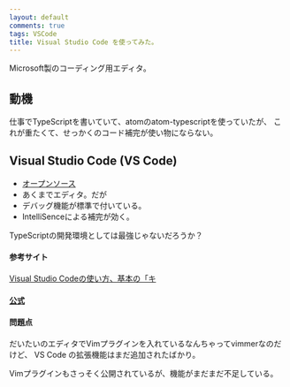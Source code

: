 ```yaml
---
layout: default
comments: true
tags: VSCode
title: Visual Studio Code を使ってみた。
---
```


Microsoft製のコーディング用エディタ。

## 動機

仕事でTypeScriptを書いていて、atomのatom-typescriptを使っていたが、
これが重たくて、せっかくのコード補完が使い物にならない。

## Visual Studio Code (VS Code)

* [オープンソース](https://github.com/microsoft/vscode)
* あくまでエディタ。だが
* デバッグ機能が標準で付いている。
* IntelliSenceによる補完が効く。

TypeScriptの開発環境としては最強じゃないだろうか？

#### 参考サイト
[Visual Studio Codeの使い方、基本の「キ](http://www.atmarkit.co.jp/ait/articles/1507/10/news028.html)

#### [公式](https://code.visualstudio.com/)

#### 問題点

だいたいのエディタでVimプラグインを入れているなんちゃってvimmerなのだけど、
VS Code の拡張機能はまだ追加されたばかり。

Vimプラグインもさっそく公開されているが、機能がまだまだ不足している。
